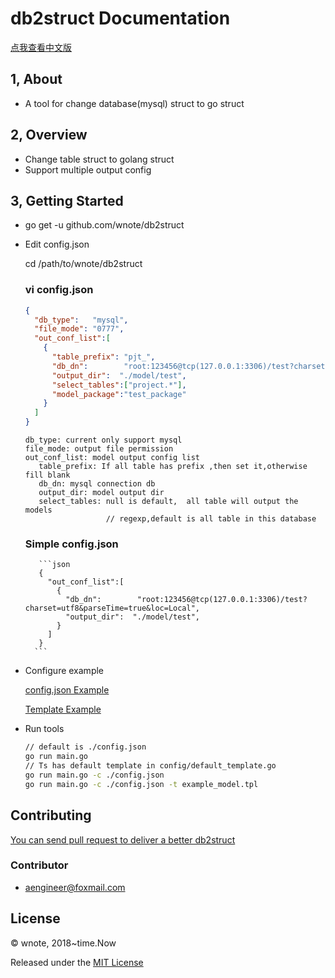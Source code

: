 
# db2struct  Documentation
[点我查看中文版](./docs/README_cn.md)

## 1, About
 - A tool for change database(mysql) struct to go struct

## 2, Overview
* Change table struct to golang struct
* Support multiple output config

## 3, Getting Started

+ go get -u github.com/wnote/db2struct


+ Edit config.json

   cd /path/to/wnote/db2struct

   ### vi config.json
     ```json
     {
       "db_type":   "mysql",
       "file_mode": "0777",
       "out_conf_list":[
         {
           "table_prefix": "pjt_",
           "db_dn":        "root:123456@tcp(127.0.0.1:3306)/test?charset=utf8&parseTime=true&loc=Local",
           "output_dir":  "./model/test",
           "select_tables":["project.*"],
           "model_package":"test_package"
         }
       ]
     }
    ```
    ```
    db_type: current only support mysql
    file_mode: output file permission
    out_conf_list: model output config list
       table_prefix: If all table has prefix ,then set it,otherwise fill blank
       db_dn: mysql connection db
       output_dir: model output dir
       select_tables: null is default,  all table will output the models
                      // regexp,default is all table in this database
    ```
    ### Simple config.json
         ```json
         {
           "out_conf_list":[
             {
               "db_dn":        "root:123456@tcp(127.0.0.1:3306)/test?charset=utf8&parseTime=true&loc=Local",
               "output_dir":  "./model/test",
             }
           ]
         }
        ```
+ Configure example

    [config.json Example](./config.json)
    
    [Template Example](./docs/example_model.tpl)

+ Run tools
    ```bash
    // default is ./config.json
    go run main.go
    // Ts has default template in config/default_template.go
    go run main.go -c ./config.json 
    go run main.go -c ./config.json -t example_model.tpl
    ```

## Contributing

[You can send pull request to deliver a better db2struct](https://github.com/wnote/db2struct)

### Contributor
   * aengineer@foxmail.com

## License

© wnote, 2018~time.Now

Released under the [MIT License](https://github.com/wnote/db2struct/blob/master/License)

